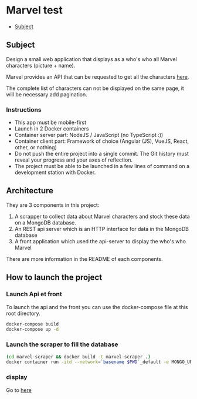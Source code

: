 # Marvel test

<!-- TOC depthFrom:2 depthTo:3 -->

- [Subject](#Subject)

<!-- /TOC -->

## Subject

Design a small web application that displays as a who's who all Marvel characters (picture + name).

Marvel provides an API that can be requested to get all the characters [here](https://developer.marvel.com/).

The complete list of characters can not be displayed on the same page, it will be necessary add pagination.

### Instructions

* This app must be mobile-first
* Launch in 2 Docker containers
* Container server part: NodeJS / JavaScript (no TypeScript :))
* Container client part: Framework of choice (Angular (JS), VueJS, React, other, or nothing)
* Do not push the entire project into a single commit. The Git history must reveal your progress and your axes of reflection.
* The project must be able to be launched in a few lines of command on a development station with Docker.

## Architecture

They are 3 components in this project:

1) A scrapper to collect data about Marvel characters and stock these data on a MongoDB database.
2) An REST api server which is an HTTP interface for data in the MongoDB database
3) A front application which used the api-server to display the who's who Marvel

There are more information in the README of each components.

## How to launch the project

### Launch Api et front

To launch the api and the front you can use the docker-compose file at this root directory.
```bash
docker-compose build
docker-compose up -d
```

### Launch the scraper to fill the database

```bash
(cd marvel-scraper && docker build -t marvel-scraper .)
docker container run -itd --network=`basename $PWD`_default -e MONGO_URL='mongodb://mongo:27017/marvel' -e MARVEL_API_PRIVATE_KEY='YOUR_PRIVATE_KEY' -e MARVEL_API_PUBLIC_KEY='YOUR_PUBLIC_KEY' marvel-scraper
```

### display

Go to [here](http://localhost:3000)
